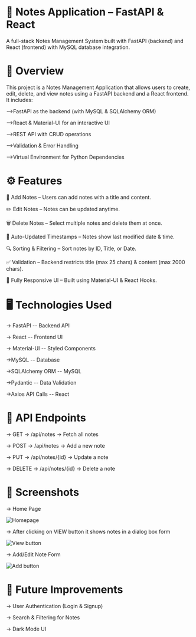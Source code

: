 # 📌 Notes Application – FastAPI & React
A full-stack Notes Management System built with FastAPI (backend) and React (frontend) with MySQL database integration.

# 📝 Overview

This project is a Notes Management Application that allows users to create, edit, delete, and view notes using a FastAPI backend and a React frontend. It includes:

-->FastAPI as the backend (with MySQL & SQLAlchemy ORM)

-->React & Material-UI for an interactive UI

-->REST API with CRUD operations

-->Validation & Error Handling

-->Virtual Environment for Python Dependencies

# ⚙️ Features

📝 Add Notes – Users can add notes with a title and content.

✏️ Edit Notes – Notes can be updated anytime.

🗑 Delete Notes – Select multiple notes and delete them at once.

📅 Auto-Updated Timestamps – Notes show last modified date & time.

🔍 Sorting & Filtering – Sort notes by ID, Title, or Date.

✅ Validation – Backend restricts title (max 25 chars) & content (max 2000 chars).

🚀 Fully Responsive UI – Built using Material-UI & React Hooks.

# 🖥️ Technologies Used

-> FastAPI	      -- Backend API

-> React	        -- Frontend UI

-> Material-UI	  -- Styled Components

->MySQL           --	Database

->SQLAlchemy ORM  -- MySQL

->Pydantic	      -- Data Validation

->Axios	API Calls -- React

# 📌 API Endpoints

-> GET	-> /api/notes ->	Fetch all notes

-> POST	-> /api/notes	-> Add a new note

-> PUT	-> /api/notes/{id}	-> Update a note

-> DELETE	-> /api/notes/{id}	-> Delete a note

# 📌 Screenshots

-> Home Page

![Homepage](https://github.com/user-attachments/assets/8f2e3655-3cfd-46cf-a95a-3853e7a4075a)

-> After clicking on VIEW button it shows notes in a dialog box form

![View button](https://github.com/user-attachments/assets/96d35dca-82d6-42b1-86f7-b533e6193dde)


-> Add/Edit Note Form

![Add button](https://github.com/user-attachments/assets/0ff50441-22eb-4706-8cbd-6e48ad72c84e)

# 🔹 Future Improvements

-> User Authentication (Login & Signup)

-> Search & Filtering for Notes

-> Dark Mode UI
